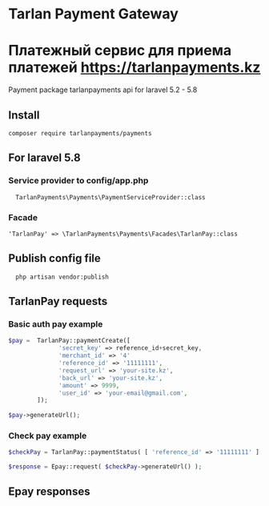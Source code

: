 # Tarlan Payment Gateway
# Платежный сервис для приема платежей https://tarlanpayments.kz

Payment package tarlanpayments api for laravel 5.2 - 5.8

## Install
```
composer require tarlanpayments/payments
```

## For laravel 5.8 
    
### Service provider to config/app.php

```
  TarlanPayments\Payments\PaymentServiceProvider::class
```

### Facade 

``` 
'TarlanPay' => \TarlanPayments\Payments\Facades\TarlanPay::class
```

## Publish config file 

```
  php artisan vendor:publish
```

## TarlanPay requests

### Basic auth pay example
```php
$pay =  TarlanPay::paymentCreate([
              'secret_key' => reference_id+secret_key,
              'merchant_id' => '4'
              'reference_id' => '11111111',
              'request_url' => 'your-site.kz',
              'back_url' => 'your-site.kz',
              'amount' => 9999,
              'user_id' => 'your-email@gmail.com',              
        ]);
          
$pay->generateUrl();
```

### Check pay example
```php
$checkPay = TarlanPay::paymentStatus( [ 'reference_id' => '11111111' ] );

$response = Epay::request( $checkPay->generateUrl() );
```

## Epay responses
